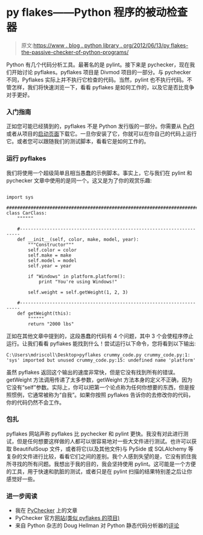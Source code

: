 # py flakes——Python 程序的被动检查器

> 原文:[https://www . blog . python library . org/2012/06/13/py flakes-the-passive-checker-of-python-programs/](https://www.blog.pythonlibrary.org/2012/06/13/pyflakes-the-passive-checker-of-python-programs/)

Python 有几个代码分析工具。最著名的是 pylint。接下来是 pychecker，现在我们开始讨论 pyflakes。pyflakes 项目是 Divmod 项目的一部分。与 pychecker 不同，Pyflakes 实际上并不执行它检查的代码。当然，pylint 也不执行代码。不管怎样，我们将快速浏览一下，看看 pyflakes 是如何工作的，以及它是否比竞争对手更好。

### 入门指南

正如您可能已经猜到的，pyflakes 不是 Python 发行版的一部分。你需要从 [PyPI](http://pypi.python.org/pypi/pyflakes) 或者从项目的[启动页面](https://launchpad.net/pyflakes)下载它。一旦你安装了它，你就可以在你自己的代码上运行它。或者您可以跟随我们的测试脚本，看看它是如何工作的。

### 运行 pyflakes

我们将使用一个超级简单且相当愚蠢的示例脚本。事实上，它与我们在 pylint 和 pychecker 文章中使用的是同一个。这又是为了你的观赏乐趣:

```

import sys

########################################################################
class CarClass:
    """"""

    #----------------------------------------------------------------------
    def __init__(self, color, make, model, year):
        """Constructor"""
        self.color = color
        self.make = make
        self.model = model
        self.year = year

        if "Windows" in platform.platform():
            print "You're using Windows!"

        self.weight = self.getWeight(1, 2, 3)

    #----------------------------------------------------------------------
    def getWeight(this):
        """"""
        return "2000 lbs"

```

正如在其他文章中提到的，这段愚蠢的代码有 4 个问题，其中 3 个会使程序停止运行。让我们看看 pyflakes 能找到什么！尝试运行以下命令，您将看到以下输出:

 `C:\Users\mdriscoll\Desktop>pyflakes crummy_code.py
crummy_code.py:1: 'sys' imported but unused
crummy_code.py:15: undefined name 'platform'` 

虽然 pyflakes 返回这个输出的速度非常快，但是它没有找到所有的错误。getWeight 方法调用传递了太多参数，getWeight 方法本身的定义不正确，因为它没有“self”参数。实际上，你可以把第一个论点称为任何你想要的东西，但是按照惯例，它通常被称为“自我”。如果你按照 pyflakes 告诉你的去修改你的代码，你的代码仍然不会工作。

### 包扎

pyflakes 网站声称 pyflakes 比 pychecker 和 pylint 更快。我没有对此进行测试，但是任何想要这样做的人都可以很容易地对一些大文件进行测试。也许可以获取 BeautifulSoup 文件，或者将它(以及其他文件)与 PySide 或 SQLAlchemy 等复杂的文件进行比较，看看它们之间的差别。我个人感到失望的是，它没有抓住我所寻找的所有问题。我想出于我的目的，我会坚持使用 pylint。这可能是一个方便的工具，用于快速和肮脏的测试，或者只是在 pylint 扫描的结果特别差之后让你感觉好一些。

### 进一步阅读

*   我在 [PyChecker](https://www.blog.pythonlibrary.org/2011/01/26/pychecker-python-code-analysis/) 上的文章
*   PyChecker 官方[网站(类似 pyflakes 的项目)](http://pychecker.sourceforge.net/)
*   来自 Python 杂志的 Doug Hellman 对 Python 静态代码分析器的[评论](http://www.doughellmann.com/articles/pythonmagazine/completely-different/2008-03-linters/index.html)